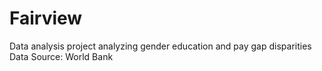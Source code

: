 # Fairview
Data analysis project analyzing  gender education and pay gap disparities
Data Source: World Bank

